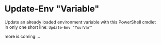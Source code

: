 # Update-Env "Variable"

Update an already loaded environment variable with this PowerShell cmdlet in only one short line:
`Update-Env "YourVar"`

more is coming ...